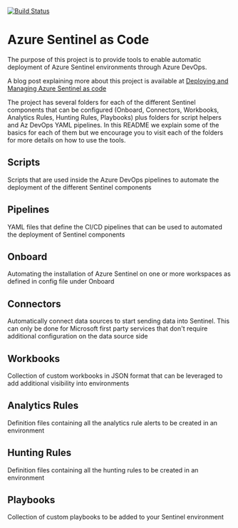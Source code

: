 [![Build Status](https://dev.azure.com/soricloud/SentinelAsCode/_apis/build/status/alertRulesCICD.yml?branchName=master)](https://dev.azure.com/soricloud/SentinelAsCode/_build/latest?definitionId=21&branchName=master)

# Azure Sentinel as Code

The purpose of this project is to provide tools to enable automatic deployment of Azure Sentinel environments through Azure DevOps.

A blog post explaining more about this project is available at [Deploying and Managing Azure Sentinel as code](https://techcommunity.microsoft.com/t5/azure-sentinel/deploying-and-managing-azure-sentinel-as-code/ba-p/1131928)

The project has several folders for each of the different Sentinel components that can be configured (Onboard, Connectors, Workbooks, Analytics Rules, Hunting Rules, Playbooks) plus folders for script helpers and Az DevOps YAML pipelines. In this README we explain some of the basics for each of them but we encourage you to visit each of the folders for more details on how to use the tools.

## Scripts

Scripts that are used inside the Azure DevOps pipelines to automate the deployment of the different Sentinel components

## Pipelines

YAML files that define the CI/CD pipelines that can be used to automated the deployment of Sentinel components

## Onboard

Automating the installation of Azure Sentinel on one or more workspaces as defined in config file under Onboard

## Connectors

Automatically connect data sources to start sending data into Sentinel. This can only be done for Microsoft first party services that don't require additional configuration on the data source side

## Workbooks

Collection of custom workbooks in JSON format that can be leveraged to add additional visibility into environments

## Analytics Rules

Definition files containing all the analytics rule alerts to be created in an environment

## Hunting Rules

Definition files containing all the hunting rules to be created in an environment

## Playbooks

Collection of custom playbooks to be added to your Sentinel environment